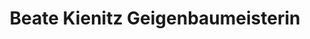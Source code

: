 ---
title: "Beate Kienitz Geigenbaumeisterin"
url: /berlin/beate-kienitz-geigenbaumeisterin/
shop: Instrumente
---